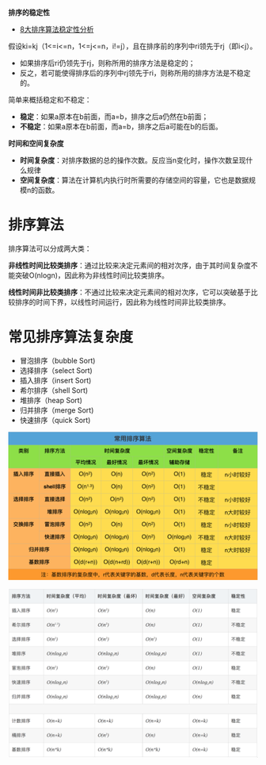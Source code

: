 ﻿**排序的稳定性**

- [8大排序算法稳定性分析](https://www.cnblogs.com/codingmylife/archive/2012/10/21/2732980.html)

假设ki=kj（1<=i<=n，1<=j<=n，i!=j），且在排序前的序列中ri领先于rj（即i<j）。

- 如果排序后ri仍领先于rj，则称所用的排序方法是稳定的；
- 反之，若可能使得排序后的序列中rj领先于ri，则称所用的排序方法是不稳定的。

简单来概括稳定和不稳定：

- **稳定**：如果a原本在b前面，而a=b，排序之后a仍然在b前面；
- **不稳定**：如果a原本在b前面，而a=b，排序之后a可能在b的后面。

**时间和空间复杂度**

- **时间复杂度**：对排序数据的总的操作次数。反应当n变化时，操作次数呈现什么规律
- **空间复杂度**：算法在计算机内执行时所需要的存储空间的容量，它也是数据规模n的函数。

# 排序算法

排序算法可以分成两大类：

**非线性时间比较类排序**：通过比较来决定元素间的相对次序，由于其时间复杂度不能突破O(nlogn)，因此称为非线性时间比较类排序。

**线性时间非比较类排序**：不通过比较来决定元素间的相对次序，它可以突破基于比较排序的时间下界，以线性时间运行，因此称为线性时间非比较类排序。 

# 常见排序算法复杂度

- 冒泡排序（bubble Sort)
- 选择排序（select Sort)
- 插入排序（insert Sort)
- 希尔排序（shell Sort)
- 堆排序（heap Sort)
- 归并排序（merge Sort)
- 快速排序（quick Sort)

![常用排序算法1](img/sort_algorithms_1.png)

![常用排序算法2](img/sort_algorithms_2.png)
